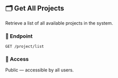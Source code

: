 ## 🗂️ Get All Projects

Retrieve a list of all available projects in the system.

### 📍 Endpoint

`GET /project/list`

### 🔐 Access

Public — accessible by all users.
